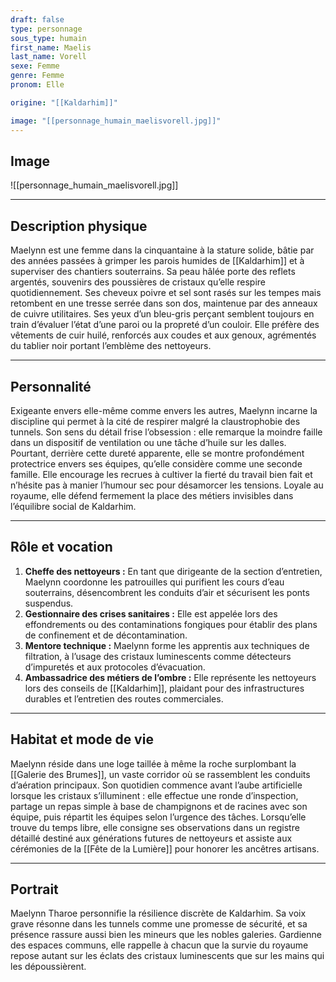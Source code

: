 ```yaml
---
draft: false
type: personnage
sous_type: humain
first_name: Maelis
last_name: Vorell
sexe: Femme
genre: Femme
pronom: Elle

origine: "[[Kaldarhim]]"

image: "[[personnage_humain_maelisvorell.jpg]]"
---
```


## Image

![[personnage_humain_maelisvorell.jpg]]

---

## Description physique

Maelynn est une femme dans la cinquantaine à la stature solide, bâtie par des années passées à grimper les parois humides de [[Kaldarhim]] et à superviser des chantiers souterrains. Sa peau hâlée porte des reflets argentés, souvenirs des poussières de cristaux qu’elle respire quotidiennement. Ses cheveux poivre et sel sont rasés sur les tempes mais retombent en une tresse serrée dans son dos, maintenue par des anneaux de cuivre utilitaires. Ses yeux d’un bleu-gris perçant semblent toujours en train d’évaluer l’état d’une paroi ou la propreté d’un couloir. Elle préfère des vêtements de cuir huilé, renforcés aux coudes et aux genoux, agrémentés du tablier noir portant l’emblème des nettoyeurs.

---

## Personnalité

Exigeante envers elle-même comme envers les autres, Maelynn incarne la discipline qui permet à la cité de respirer malgré la claustrophobie des tunnels. Son sens du détail frise l’obsession : elle remarque la moindre faille dans un dispositif de ventilation ou une tâche d’huile sur les dalles. Pourtant, derrière cette dureté apparente, elle se montre profondément protectrice envers ses équipes, qu’elle considère comme une seconde famille. Elle encourage les recrues à cultiver la fierté du travail bien fait et n’hésite pas à manier l’humour sec pour désamorcer les tensions. Loyale au royaume, elle défend fermement la place des métiers invisibles dans l’équilibre social de Kaldarhim.

---

## Rôle et vocation

1. **Cheffe des nettoyeurs :** En tant que dirigeante de la section d’entretien, Maelynn coordonne les patrouilles qui purifient les cours d’eau souterrains, désencombrent les conduits d’air et sécurisent les ponts suspendus.
2. **Gestionnaire des crises sanitaires :** Elle est appelée lors des effondrements ou des contaminations fongiques pour établir des plans de confinement et de décontamination.
3. **Mentore technique :** Maelynn forme les apprentis aux techniques de filtration, à l’usage des cristaux luminescents comme détecteurs d’impuretés et aux protocoles d’évacuation.
4. **Ambassadrice des métiers de l’ombre :** Elle représente les nettoyeurs lors des conseils de [[Kaldarhim]], plaidant pour des infrastructures durables et l’entretien des routes commerciales.

---

## Habitat et mode de vie

Maelynn réside dans une loge taillée à même la roche surplombant la [[Galerie des Brumes]], un vaste corridor où se rassemblent les conduits d’aération principaux. Son quotidien commence avant l’aube artificielle lorsque les cristaux s’illuminent : elle effectue une ronde d’inspection, partage un repas simple à base de champignons et de racines avec son équipe, puis répartit les équipes selon l’urgence des tâches. Lorsqu’elle trouve du temps libre, elle consigne ses observations dans un registre détaillé destiné aux générations futures de nettoyeurs et assiste aux cérémonies de la [[Fête de la Lumière]] pour honorer les ancêtres artisans.

---

## Portrait

Maelynn Tharoe personnifie la résilience discrète de Kaldarhim. Sa voix grave résonne dans les tunnels comme une promesse de sécurité, et sa présence rassure aussi bien les mineurs que les nobles galeries. Gardienne des espaces communs, elle rappelle à chacun que la survie du royaume repose autant sur les éclats des cristaux luminescents que sur les mains qui les dépoussièrent.